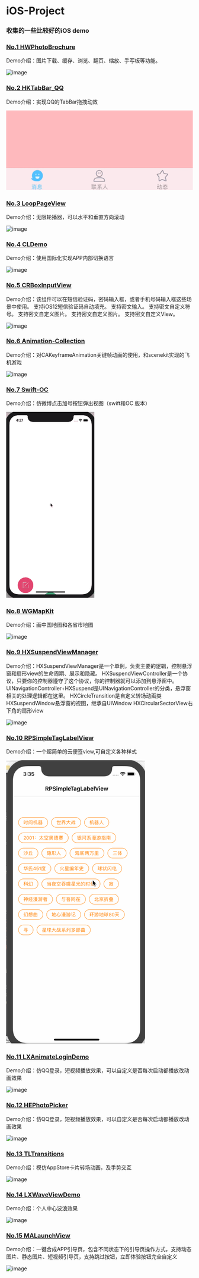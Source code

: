 # iOS-Project

### 收集的一些比较好的iOS demo

###  [No.1 HWPhotoBrochure](https://github.com/HeroWqb/HWPhotoBrochure) 
Demo介绍：图片下载、缓存、浏览、翻页、缩放、手写板等功能。

![image](http://code.cocoachina.com/uploads/attachments/20190307/138033/9d02c64d389db2003713011c04233ced.gif)

###  [No.2 HKTabBar_QQ](https://github.com/SherlockQi/HKTabBar_QQ) 
Demo介绍：实现QQ的TabBar拖拽动效

![image](https://github.com/SherlockQi/HKNote/blob/master/HKTabBar_QQ.gif)

###  [No.3 LoopPageView](https://github.com/QiaokeZ/iOS_LoopPageView) 
Demo介绍：无限轮播器，可以水平和垂直方向滚动

![image](https://github.com/QiaokeZ/iOS_LoopPageView/blob/master/LoopPageViewDome/LoopPageViewDome/dome.gif)

###  [No.4 CLDemo](https://github.com/JmoVxia/CLDemo) 
Demo介绍：使用国际化实现APP内部切换语言

![image](http://code.cocoachina.com/uploads/attachments/20190207/137997/c234886ac5e731be7dd37f51048342c2.gif)

###  [No.5 CRBoxInputView](https://github.com/CRAnimation/CRBoxInputView) 
Demo介绍：该组件可以在短信验证码，密码输入框，或者手机号码输入框这些场景中使用。
支持iOS12短信验证码自动填充。
支持密文输入。
支持密文自定义符号。
支持密文自定义图片。
支持密文自定义图片。
支持密文自定义View。

![image](https://github.com/CRAnimation/CRBoxInputView/blob/master/ReadmeResources/5SecretImage.png)

###  [No.6 Animation-Collection](https://github.com/chenfengxiaoxixi/Animation-Collection) 
Demo介绍：对CAKeyframeAnimation关键帧动画的使用，和scenekit实现的飞机游戏

![image](https://github.com/chenfengxiaoxixi/Animation-Collection/blob/master/gif%E5%8A%A8%E7%94%BB%E5%9B%BE/yqs.gif)

###  [No.7 Swift-OC](https://github.com/ZYK0909/Swift-OC) 
Demo介绍：仿微博点击加号按钮弹出视图（swift和OC 版本）

![image](https://github.com/ZYK0909/Swift-OC/blob/master/%E6%95%88%E6%9E%9C%E5%9B%BE.gif)

###  [No.8 WGMapKit](https://github.com/wanggang1128/WGMapKit) 
Demo介绍：画中国地图和各省市地图

![image](https://raw.githubusercontent.com/wanggang1128/WGMapKit/master/WGMap/demo.gif)

###  [No.9 HXSuspendViewManager](https://github.com/hxwxww/HXSuspendViewManager) 
Demo介绍：HXSuspendViewManager是一个单例，负责主要的逻辑，控制悬浮窗和扇形view的生命周期、展示和隐藏。
HXSuspendViewController是一个协议，只要你的控制器遵守了这个协议，你的控制器就可以添加到悬浮窗中。
UINavigationController+HXSuspend是UINavigationController的分类，悬浮窗相关的处理逻辑都在这里。
HXCircleTransition是自定义转场动画类
HXSuspendWindow悬浮窗的视图，继承自UIWindow
HXCircularSectorView右下角的扇形view

![image](https://raw.githubusercontent.com/hxwxww/HXSuspendViewManager/master/screenshots/screenshot1.gif)

###  [No.10 RPSimpleTagLabelView](https://github.com/RollingPin/RPSimpleTagLabelView) 
Demo介绍：一个超简单的云便签view,可自定义各种样式

![image](https://github.com/RollingPin/RPSimpleTagLabelView/blob/master/RPSimpleTagLabelView/RPSimpleTagLabelView/gif_show.gif)

###  [No.11 LXAnimateLoginDemo](https://github.com/nick8brown/LXAnimateLoginDemo.git) 
Demo介绍：仿QQ登录，短视频播放效果，可以自定义是否每次启动都播放改动画效果

![image](http://code.cocoachina.com/uploads/attachments/20181207/137905/fd94151c4387368e9287689d36701d0d.png)

###  [No.12 HEPhotoPicker](https://github.com/heyode/HEPhotoPicker) 
Demo介绍：仿QQ登录，短视频播放效果，可以自定义是否每次启动都播放改动画效果

![image](https://github.com/heyode/HEPhotoPicker/blob/master/ExampleImage/image%26video.gif)

###  [No.13 TLTransitions](https://github.com/LoongerTao/TLTransitions) 
Demo介绍：模仿AppStore卡片转场动画，及手势交互

![image](http://code.cocoachina.com/uploads/attachments/20181203/137889/466affdc781e876d8e7e704cf515ef19.gif)

###  [No.14 LXWaveViewDemo](https://github.com/nick8brown/LXWaveViewDemo.git) 
Demo介绍：个人中心波浪效果

![image](http://code.cocoachina.com/uploads/attachments/20181203/137888/66e52585bb9552506522b90ec01a9ee3.png)

###  [No.15 MALaunchView](https://github.com/lztbwlkj/MSLaunchView) 
Demo介绍：一键合成APP引导页，包含不同状态下的引导页操作方式，支持动态图片、静态图片、短视频引导页，支持跳过按钮，立即体验按钮完全自定义

![image](https://github.com/lztbwlkj/MSLaunchView/blob/master/Demo/MSLaunchView/DesignSketchGIF/Untitled-1.gif)
